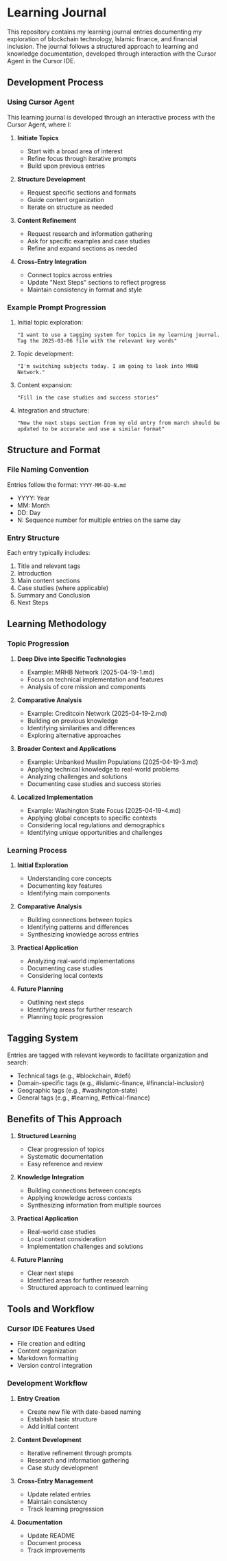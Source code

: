 # Learning Journal

This repository contains my learning journal entries documenting my exploration of blockchain technology, Islamic finance, and financial inclusion. The journal follows a structured approach to learning and knowledge documentation, developed through interaction with the Cursor Agent in the Cursor IDE.

## Development Process

### Using Cursor Agent
This learning journal is developed through an interactive process with the Cursor Agent, where I:
1. **Initiate Topics**
   - Start with a broad area of interest
   - Refine focus through iterative prompts
   - Build upon previous entries

2. **Structure Development**
   - Request specific sections and formats
   - Guide content organization
   - Iterate on structure as needed

3. **Content Refinement**
   - Request research and information gathering
   - Ask for specific examples and case studies
   - Refine and expand sections as needed

4. **Cross-Entry Integration**
   - Connect topics across entries
   - Update "Next Steps" sections to reflect progress
   - Maintain consistency in format and style

### Example Prompt Progression
1. Initial topic exploration:
   ```
   "I want to use a tagging system for topics in my learning journal. Tag the 2025-03-06 file with the relevant key words"
   ```

2. Topic development:
   ```
   "I'm switching subjects today. I am going to look into MRHB Network."
   ```

3. Content expansion:
   ```
   "Fill in the case studies and success stories"
   ```

4. Integration and structure:
   ```
   "Now the next steps section from my old entry from march should be updated to be accurate and use a similar format"
   ```

## Structure and Format

### File Naming Convention
Entries follow the format: `YYYY-MM-DD-N.md`
- YYYY: Year
- MM: Month
- DD: Day
- N: Sequence number for multiple entries on the same day

### Entry Structure
Each entry typically includes:
1. Title and relevant tags
2. Introduction
3. Main content sections
4. Case studies (where applicable)
5. Summary and Conclusion
6. Next Steps

## Learning Methodology

### Topic Progression
1. **Deep Dive into Specific Technologies**
   - Example: MRHB Network (2025-04-19-1.md)
   - Focus on technical implementation and features
   - Analysis of core mission and components

2. **Comparative Analysis**
   - Example: Creditcoin Network (2025-04-19-2.md)
   - Building on previous knowledge
   - Identifying similarities and differences
   - Exploring alternative approaches

3. **Broader Context and Applications**
   - Example: Unbanked Muslim Populations (2025-04-19-3.md)
   - Applying technical knowledge to real-world problems
   - Analyzing challenges and solutions
   - Documenting case studies and success stories

4. **Localized Implementation**
   - Example: Washington State Focus (2025-04-19-4.md)
   - Applying global concepts to specific contexts
   - Considering local regulations and demographics
   - Identifying unique opportunities and challenges

### Learning Process
1. **Initial Exploration**
   - Understanding core concepts
   - Documenting key features
   - Identifying main components

2. **Comparative Analysis**
   - Building connections between topics
   - Identifying patterns and differences
   - Synthesizing knowledge across entries

3. **Practical Application**
   - Analyzing real-world implementations
   - Documenting case studies
   - Considering local contexts

4. **Future Planning**
   - Outlining next steps
   - Identifying areas for further research
   - Planning topic progression

## Tagging System

Entries are tagged with relevant keywords to facilitate organization and search:
- Technical tags (e.g., #blockchain, #defi)
- Domain-specific tags (e.g., #islamic-finance, #financial-inclusion)
- Geographic tags (e.g., #washington-state)
- General tags (e.g., #learning, #ethical-finance)

## Benefits of This Approach

1. **Structured Learning**
   - Clear progression of topics
   - Systematic documentation
   - Easy reference and review

2. **Knowledge Integration**
   - Building connections between concepts
   - Applying knowledge across contexts
   - Synthesizing information from multiple sources

3. **Practical Application**
   - Real-world case studies
   - Local context consideration
   - Implementation challenges and solutions

4. **Future Planning**
   - Clear next steps
   - Identified areas for further research
   - Structured approach to continued learning

## Tools and Workflow

### Cursor IDE Features Used
- File creation and editing
- Content organization
- Markdown formatting
- Version control integration

### Development Workflow
1. **Entry Creation**
   - Create new file with date-based naming
   - Establish basic structure
   - Add initial content

2. **Content Development**
   - Iterative refinement through prompts
   - Research and information gathering
   - Case study development

3. **Cross-Entry Management**
   - Update related entries
   - Maintain consistency
   - Track learning progression

4. **Documentation**
   - Update README
   - Document process
   - Track improvements